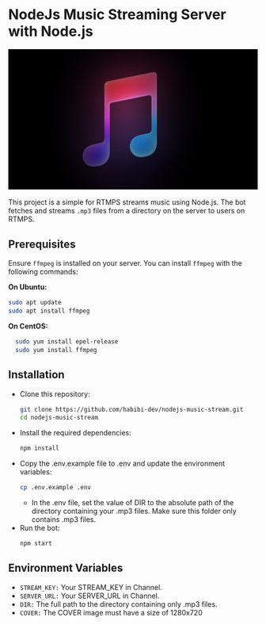 ﻿# NodeJs Music Streaming Server with Node.js

![Screenshot](src/assets/cover.jpg)

This project is a simple for RTMPS streams music using Node.js. The bot fetches and streams `.mp3` files from a directory on the server to users on RTMPS.

## Prerequisites

Ensure `ffmpeg` is installed on your server. You can install `ffmpeg` with the following commands:

**On Ubuntu:**

  ```bash
  sudo apt update
  sudo apt install ffmpeg
  ```

**On CentOS:**

```bash
  sudo yum install epel-release
  sudo yum install ffmpeg
  ```

## Installation
- Clone this repository:
  ```bash
  git clone https://github.com/habibi-dev/nodejs-music-stream.git
  cd nodejs-music-stream
  ```
- Install the required dependencies:
  ```bash
  npm install
  ```
- Copy the .env.example file to .env and update the environment variables:
  ```bash
  cp .env.example .env
  ```
  - In the .env file, set the value of DIR to the absolute path of the directory containing your .mp3 files. Make sure this folder only contains .mp3 files.
- Run the bot:
  ```bash 
  npm start
  ```

## Environment Variables
- ```STREAM_KEY:``` Your STREAM_KEY in Channel.
- ```SERVER_URL:``` Your SERVER_URL in Channel.
- ```DIR:``` The full path to the directory containing only .mp3 files.
- ```COVER:``` The COVER image must have a size of 1280x720


